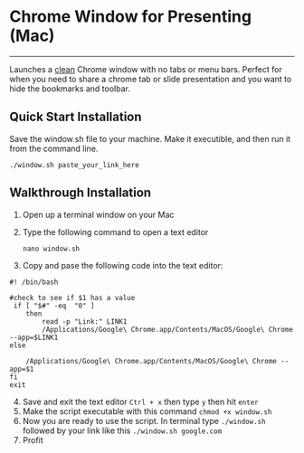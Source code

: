 # Chrome Window for Presenting (Mac)
---

Launches a <ins>clean</ins> Chrome window with no tabs or menu bars. Perfect for when you need to share a chrome tab or slide presentation and you want to hide the bookmarks and toolbar. 


## Quick Start Installation 
Save the window.sh file to your machine. Make it executible, and then run it from the command line.

`./window.sh paste_your_link_here`


## Walkthrough Installation


1. Open up a terminal window on your Mac
2. Type the following command to open a text editor

    `nano window.sh`

3. Copy and pase the following code into the text editor:

```
#! /bin/bash

#check to see if $1 has a value
 if [ "$#" -eq  "0" ]    
    then 
        read -p "Link:" LINK1
        /Applications/Google\ Chrome.app/Contents/MacOS/Google\ Chrome --app=$LINK1
else

    /Applications/Google\ Chrome.app/Contents/MacOS/Google\ Chrome --app=$1
fi
exit
```
4. Save and exit the text editor `Ctrl + x` then type `y` then hit `enter`
5. Make the script executable with this command `chmod +x window.sh`
6. Now you are ready to use the script. In terminal type `./window.sh` followed by your link like this `./window.sh google.com`
7. Profit
